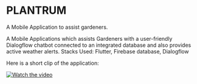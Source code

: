 # PLANTRUM
A Mobile Application to assist gardeners.

A Mobile Applications which assists Gardeners with a user-friendly Dialogflow chatbot connected to an integrated database and also provides active weather alerts.
Stacks Used: Flutter, Firebase database, Dialogflow

Here is a short clip of the application:

[![Watch the video](<img src="https://drive.google.com/uc?export=view&id=1LffY6TwCGp2pUsON4ElkAxI6UwgFqCqL" width="700">)](https://drive.google.com/file/d/1oVd2DfM9GzKJGV6BmryJ9G2y_1E8nbR9/view?usp=sharing)
